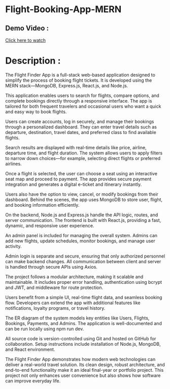 # Flight-Booking-App-MERN

## Demo Video : 
[Click here to watch](https://drive.google.com/file/d/1BdZeknDEYOq2x9FWQmgcCYolUZ6FOp8e/view?usp=sharing)


# Description :

The Flight Finder App is a full-stack web-based application designed to simplify the process of booking flight tickets.
It is developed using the MERN stack—MongoDB, Express.js, React.js, and Node.js.

This application enables users to search for flights, compare options, and complete bookings directly through a responsive interface.
The app is tailored for both frequent travelers and occasional users who want a quick and easy way to book flights.

Users can create accounts, log in securely, and manage their bookings through a personalized dashboard.
They can enter travel details such as departure, destination, travel dates, and preferred class to find available flights.

Search results are displayed with real-time details like price, airline, departure time, and flight duration.
The system allows users to apply filters to narrow down choices—for example, selecting direct flights or preferred airlines.

Once a flight is selected, the user can choose a seat using an interactive seat map and proceed to payment.
The app provides secure payment integration and generates a digital e-ticket and itinerary instantly.

Users also have the option to view, cancel, or modify bookings from their dashboard.
Behind the scenes, the app uses MongoDB to store user, flight, and booking information efficiently.

On the backend, Node.js and Express.js handle the API logic, routes, and server communication.
The frontend is built with React.js, providing a fast, dynamic, and responsive user experience.

An admin panel is included for managing the overall system.
Admins can add new flights, update schedules, monitor bookings, and manage user activity.

Admin login is separate and secure, ensuring that only authorized personnel can make backend changes.
All communication between client and server is handled through secure APIs using Axios.

The project follows a modular architecture, making it scalable and maintainable.
It includes proper error handling, authentication using bcrypt and JWT, and middleware for route protection.

Users benefit from a simple UI, real-time flight data, and seamless booking flow.
Developers can extend the app with additional features like notifications, loyalty programs, or travel history.

The ER diagram of the system models key entities like Users, Flights, Bookings, Payments, and Admins.
The application is well-documented and can be run locally using npm run dev.

All source code is version-controlled using Git and hosted on GitHub for collaboration.
Setup instructions include installation of Node.js, MongoDB, and React environment.

The Flight Finder App demonstrates how modern web technologies can deliver a real-world travel solution.
Its clean design, robust architecture, and end-to-end functionality make it an ideal final-year or portfolio project.
This project not only enhances user convenience but also shows how software can improve everyday life.
   

